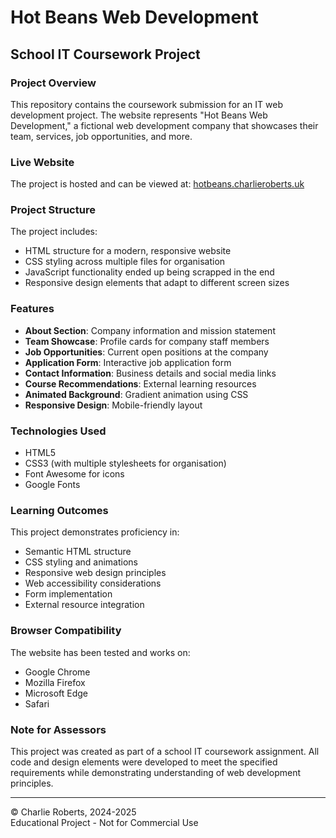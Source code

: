 # Hot Beans Web Development

## School IT Coursework Project

### Project Overview
This repository contains the coursework submission for an IT web development project. The website represents "Hot Beans Web Development," a fictional web development company that showcases their team, services, job opportunities, and more.

### Live Website
The project is hosted and can be viewed at:
[hotbeans.charlieroberts.uk](https://hotbeans.charlieroberts.uk)

### Project Structure
The project includes:
- HTML structure for a modern, responsive website
- CSS styling across multiple files for organisation
- JavaScript functionality ended up being scrapped in the end
- Responsive design elements that adapt to different screen sizes

### Features
- **About Section**: Company information and mission statement
- **Team Showcase**: Profile cards for company staff members
- **Job Opportunities**: Current open positions at the company
- **Application Form**: Interactive job application form
- **Contact Information**: Business details and social media links
- **Course Recommendations**: External learning resources
- **Animated Background**: Gradient animation using CSS
- **Responsive Design**: Mobile-friendly layout

### Technologies Used
- HTML5
- CSS3 (with multiple stylesheets for organisation)
- Font Awesome for icons
- Google Fonts

### Learning Outcomes
This project demonstrates proficiency in:
- Semantic HTML structure
- CSS styling and animations
- Responsive web design principles
- Web accessibility considerations
- Form implementation
- External resource integration

### Browser Compatibility
The website has been tested and works on:
- Google Chrome
- Mozilla Firefox
- Microsoft Edge
- Safari

### Note for Assessors
This project was created as part of a school IT coursework assignment. All code and design elements were developed to meet the specified requirements while demonstrating understanding of web development principles.

---

© Charlie Roberts, 2024-2025  
Educational Project - Not for Commercial Use
